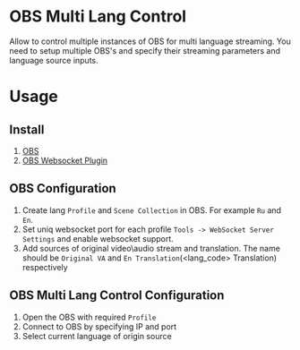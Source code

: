 # OBS Multi Lang Control
Allow to control multiple instances of OBS for multi language streaming. You need to setup multiple OBS's and specify their streaming parameters and language source inputs.

# Usage
## Install
1. [OBS](https://obsproject.com/)
2. [OBS Websocket Plugin](https://github.com/Palakis/obs-websocket) 

## OBS Configuration
1. Create lang `Profile` and `Scene Collection` in OBS. For example `Ru` and `En`.
2. Set uniq websocket port for each profile `Tools -> WebSocket Server Settings` and enable websocket support.
3. Add sources of original video\audio stream and translation. The name should be `Original VA` and `En Translation`(<lang_code> Translation) respectively

## OBS Multi Lang Control Configuration
1. Open the OBS with required `Profile`
2. Connect to OBS by specifying IP and port
3. Select current language of origin source